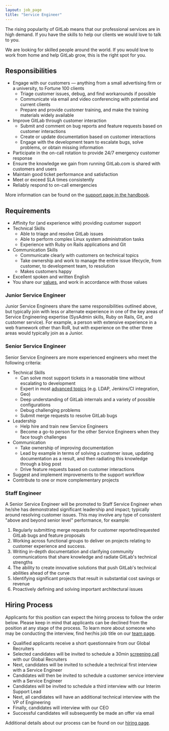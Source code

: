 ```yaml
---
layout: job_page
title: "Service Engineer"
---
```


The rising popularity of GitLab means that our professional services are in high demand.
If you have the skills to help our clients we would love to talk to you.  

We are looking for skilled people around the world. If you would love to
work from home and help GitLab grow, this is the right spot for you.

## Responsibilities

- Engage with our customers — anything from a small advertising firm or a university, to Fortune 100 clients
   - Triage customer issues, debug, and find workarounds if possible
   - Communicate via email and video conferencing with potential and current clients
   - Prepare and provide customer training, and make the training materials widely available
- Improve GitLab through customer interaction
   - Submit and comment on bug reports and feature requests based on customer interactions
   - Create or update documentation based on customer interactions
   - Engage with the development team to escalate bugs, solve problems, or obtain missing information
- Participate in the on-call rotation to provide 24/7 emergency customer response
- Ensure the knowledge we gain from running GitLab.com is shared with customers and users
- Maintain good ticket performance and satisfaction
- Meet or exceed SLA times consistently
- Reliably respond to on-call emergencies

More information can be found on the [support page in the handbook](https://about.gitlab.com/handbook/support/).

## Requirements

- Affinity for (and experience with) providing customer support
- Technical Skills
  - Able to triage and resolve GitLab issues
  - Able to perform complex Linux system administration tasks
  - Experience with Ruby on Rails applications and Git
- Communication Skills
  - Communicate clearly with customers on technical topics
  - Take ownership and work to manage the entire issue lifecycle, from customer, to development team, to resolution
  - Makes customers happy
- Excellent spoken and written English
- You share our [values](/handbook/#values), and work in accordance with those values


### Junior Service Engineer

Junior Service Engineers share the same responsibilities outlined above, but typically
join with less or alternate experience in one of the key areas of Service Engineering
expertise (SysAdmin skills, Ruby on Rails, Git, and customer service). For example,
a person with extensive experience in a web framework other than RoR, but with experience
on the other three areas would typically join as a Junior.

### Senior Service Engineer

Senior Service Engineers are more experienced engineers who meet the following
criteria:

- Technical Skills
  - Can solve most support tickets in a reasonable time without escalating to development
  - Expert in most [advanced topics](/handbook/support/advanced-topics) (e.g. LDAP, Jenkins/CI integration, Geo)
  - Deep understanding of GitLab internals and a variety of possible configurations
  - Debug challenging problems
  - Submit merge requests to resolve GitLab bugs
- Leadership
  - Help hire and train new Service Engineers
  - Become a go-to person for the other Service Engineers when they face tough challenges
- Communication
  - Take ownership of improving documentation
  - Lead by example in terms of solving a customer issue, updating documentation as a result, and then radiating this knowledge through a blog post
  - Drive feature requests based on customer interactions
- Suggest and implement improvements to the support workflow
- Contribute to one or more complementary projects

### Staff Engineer

A Senior Service Engineer will be promoted to Staff Service Engineer when he/she has
demonstrated significant leadership and impact; typically around resolving customer issues. This may
involve any type of consistent "above and beyond senior level" performance, for example:

1. Regularly submitting merge requests for customer reported/requested GitLab bugs and feature proposals
1. Working across functional groups to deliver on projects relating to customer experience and success.
1. Writing in-depth documentation and clarifying community communications that share knowledge and radiate GitLab's technical strengths
1. The ability to create innovative solutions that push GitLab's technical abilities ahead of the curve
1. Identifying significant projects that result in substantial cost savings or revenue
1. Proactively defining and solving important architectural issues

## Hiring Process

Applicants for this position can expect the hiring process to follow the order below. Please keep in mind that applicants can be declined from the position at any stage of the process. To learn more about someone who may be conducting the interview, find her/his job title on our [team page](/team).

* Qualified applicants receive a short questionnaire from our Global Recruiters
* Selected candidates will be invited to schedule a 30min [screening call](/handbook/hiring/#screening-call) with our Global Recruiters
* Next, candidates will be invited to schedule a technical first interview with a Service Engineer
* Candidates will then be invited to schedule a customer service interview with a Service Engineer
* Candidates will be invited to schedule a third interview with our Interim Support Lead
* Next, all candidates will have an additional technical interview with the VP of Engineering
* Finally, candidates will interview with our CEO
* Successful candidates will subsequently be made an offer via email

Additional details about our process can be found on our [hiring page](/handbook/hiring).
